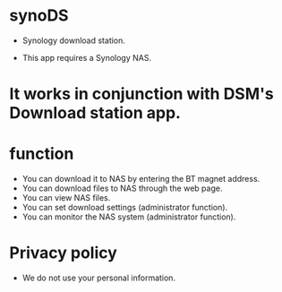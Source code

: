 # synoDS

- Synology download station.

- This app requires a Synology NAS.


# It works in conjunction with DSM's Download station app.

# function
- You can download it to NAS by entering the BT magnet address.
- You can download files to NAS through the web page.
- You can view NAS files.
- You can set download settings (administrator function).
- You can monitor the NAS system (administrator function).


# Privacy policy

- We do not use your personal information.
